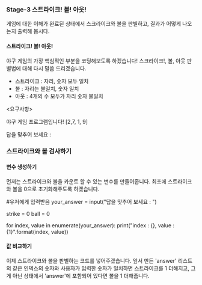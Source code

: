 ### Stage-3 스트라이크! 볼! 아웃!

게임에 대한 이해가 완료된 상태에서 스크라이크와 볼을 판별하고, 결과가 어떻게 나오는지 출력해 봅시다.

#### 스트라이크! 볼! 아웃!

야구 게임의 가장 핵심적인 부분을 코딩해보도록 하겠습니다! 스크라이크!, 볼, 아웃 판별법에 대해 다시 말씀 드리겠습니다.
- 스트라이크 : 자리, 숫자 모두 일치
- 볼 : 자리는 불일치, 숫자 일치
- 아웃 : 4개의 수 모두가 자리 숫자 불일치

<요구사항>

야구 게임 프로그램입니다!
[2,7, 1, 9]

답을 맞추어 보세요 :

### 스트라이크와 볼 검사하기

#### 변수 생성하기

먼저는 스트라이크와 볼을 카운트 할 수 있는 변수를 만들어줍니다. 최초에 스트라이크와 볼을 0으로 초기화해주도록 하겠습니다.

#유저에게 입력받음
your_answer = input("답을 맞추어 보세요 : ")

strike = 0
ball = 0

for index, value in enumerate(your_answer):
print("index : {}, value : {1}".format(index, value))

#### 값 비교하기

이제 스트라이크와 볼을 판별하는 코드를 넣어주겠습니다. 앞서 만든 'answer' 리스트의 같은 인덱스의 숫자와 사용자가 입력한 숫자가 일치하면 스트라이크를 1 더해지고, 그게 아닌 상태에서 'answer'에 포함되어 있다면 볼을 1 더해줍니다.
